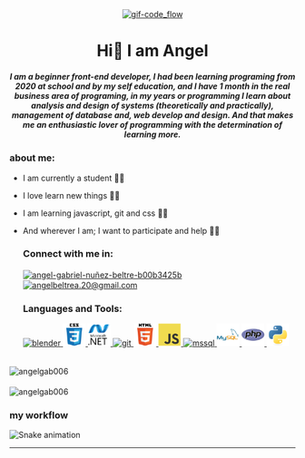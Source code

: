 <div id="header" align="center">
    <a href="https://github.com/AngelGab006">
        <img src="https://media.giphy.com/media/V4NSR1NG2p0KeJJyr5/giphy-downsized.gif" alt="gif-code_flow" width="230px"/>
    </a> 
    <h1>Hi👋 I am Angel</h1>
    <h5>I am a beginner front-end developer, I had been learning programing from 2020 at school and by my self education, and I have 1 month in the real business area of programing, in my years or programming I learn about analysis and design of systems (theoretically and practically), management of database and, web develop and design. And that makes me an enthusiastic lover of programming with the determination of learning more.</h3>
</div>

  ### about me:
 
 - I am currently a student 👨‍🎓
 - I love learn new things 👨‍🔬
 - I am learning javascript, git and css 👨‍💻
 - And wherever I am; I want to participate and help 🙋‍♂️

   <h3 align="left">Connect with me in:</h3>
   <div align="left">
   <a href="https://linkedin.com/in/angel-gabriel-nuñez-beltre-b00b3425b" target="blank">
         <img align="center" src="https://raw.githubusercontent.com/rahuldkjain/github-profile-readme-generator/master/src/images/icons/Social/linked-in-alt.svg" alt="angel-gabriel-nuñez-beltre-b00b3425b" height="30" width="40" />
   </a>
   <a href="mailto:angelbeltrea.20@gmail.com?Subject=From%20github">
         <img align="center" src="https://github.com/gilbarbara/logos/blob/master/logos/google-gmail.svg" alt="angelbeltrea.20@gmail.com" height="30" width="40" />
   </a>
   </div>
   <h3 align="left">Languages and Tools:</h3>
    <div align="left">
    <a href="https://www.blender.org/" target="_blank"> 
        <img src="https://download.blender.org/branding/community/blender_community_badge_white.svg" alt="blender" width="40" height="40"/>
    </a> 
    <a href="https://www.w3schools.com/css/" target="_blank"> 
        <img src="https://raw.githubusercontent.com/devicons/devicon/master/icons/css3/css3-original-wordmark.svg" alt="css3" width="40" height="40"/> 
    </a> 
    <a href="https://dotnet.microsoft.com/" target="_blank"> 
        <img src="https://raw.githubusercontent.com/devicons/devicon/master/icons/dot-net/dot-net-original-wordmark.svg" alt="dotnet" width="40" height="40"/> 
    </a> 
    <a href="https://git-scm.com/" target="_blank"> 
        <img src="https://www.vectorlogo.zone/logos/git-scm/git-scm-icon.svg" alt="git" width="40" height="40"/> 
    </a> 
    <a href="https://www.w3.org/html/" target="_blank"> 
        <img src="https://raw.githubusercontent.com/devicons/devicon/master/icons/html5/html5-original-wordmark.svg" alt="html5" width="40" height="40"/> 
    </a> 
    <a href="https://developer.mozilla.org/en-US/docs/Web/JavaScript" target="_blank"> 
        <img src="https://raw.githubusercontent.com/devicons/devicon/master/icons/javascript/javascript-original.svg" alt="javascript" width="40" height="40"/> 
    </a> 
    <a href="https://www.microsoft.com/en-us/sql-server" target="_blank"> 
        <img src="https://www.svgrepo.com/show/303229/microsoft-sql-server-logo.svg" alt="mssql" width="40" height="40"/> 
    </a> 
    <a href="https://www.mysql.com/" target="_blank"> 
        <img src="https://raw.githubusercontent.com/devicons/devicon/master/icons/mysql/mysql-original-wordmark.svg" alt="mysql" width="40" height="40"/> 
    </a> 
    <a href="https://www.php.net" target="_blank"> 
        <img src="https://raw.githubusercontent.com/devicons/devicon/master/icons/php/php-original.svg" alt="php" width="40" height="40"/> 
    </a> 
    <a href="https://www.python.org" target="_blank"> 
        <img src="https://raw.githubusercontent.com/devicons/devicon/master/icons/python/python-original.svg" alt="python" width="40" height="40"/> 
    </a>
</div>&nbsp;
<div>
    <img align="center" src="https://github-readme-stats.vercel.app/api?username=angelgab006&show_icons=true&locale=en" alt="angelgab006" />
</div>&nbsp;
<div>
    <img align="center" src="https://github-readme-streak-stats.herokuapp.com/?user=angelgab006&" alt="angelgab006" />
</div>

### my workflow

![Snake animation](https://github.com/AngelGab006/AngelGab006/blob/output/github-contribution-grid-snake.svg)

---
